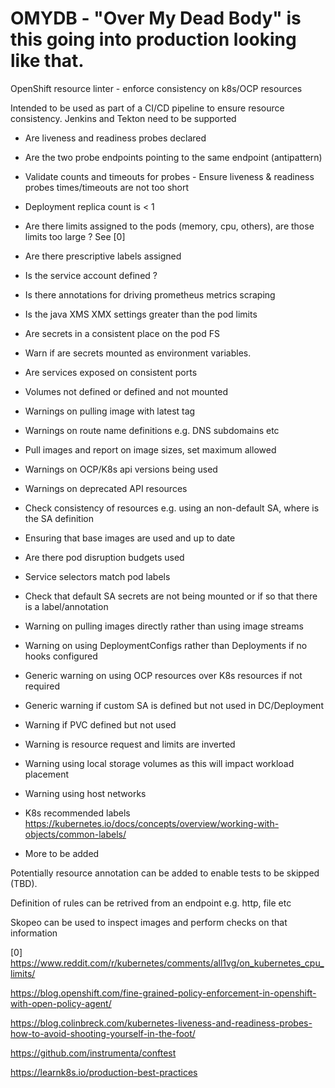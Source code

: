 # OMYDB - "Over My Dead Body" is this going into production looking like that.

OpenShift resource linter - enforce consistency on k8s/OCP resources

Intended to be used as part of a CI/CD pipeline to ensure resource consistency. 
Jenkins and Tekton need to be supported

* Are liveness and readiness probes declared
* Are the two probe endpoints pointing to the same endpoint (antipattern)
* Validate counts and timeouts for probes - Ensure liveness & readiness probes times/timeouts are not too short
* Deployment replica count is < 1
* Are there limits assigned to the pods (memory, cpu, others), are those limits too large ? See [0]
* Are there prescriptive labels assigned
* Is the service account defined ?
* Is there annotations for driving prometheus metrics scraping
* Is the java XMS XMX settings greater than the pod limits
* Are secrets in a consistent place on the pod FS
* Warn if are secrets mounted as environment variables.
* Are services exposed on consistent ports
* Volumes not defined or defined and not mounted
* Warnings on pulling image with latest tag
* Warnings on route name definitions e.g. DNS subdomains etc
* Pull images and report on image sizes, set maximum allowed
* Warnings on OCP/K8s api versions being used
* Warnings on deprecated API resources
* Check consistency of resources e.g. using an non-default SA, where is the SA definition
* Ensuring that base images are used and up to date
* Are there pod disruption budgets used
* Service selectors match pod labels
* Check that default SA secrets are not being mounted or if so that there is a label/annotation
* Warning on pulling images directly rather than using image streams
* Warning on using DeploymentConfigs rather than Deployments if no hooks configured
* Generic warning on using OCP resources over K8s resources if not required
* Generic warning if custom SA is defined but not used in DC/Deployment
* Warning if PVC defined but not used
* Warning is resource request and limits are inverted
* Warning using local storage volumes as this will impact workload placement
* Warning using host networks
* K8s recommended labels https://kubernetes.io/docs/concepts/overview/working-with-objects/common-labels/

* More to be added


Potentially resource annotation can be added to enable tests to be skipped (TBD).

Definition of rules can be retrived from an endpoint e.g. http, file etc

Skopeo can be used to inspect images and perform checks on that information


[0] https://www.reddit.com/r/kubernetes/comments/all1vg/on_kubernetes_cpu_limits/


https://blog.openshift.com/fine-grained-policy-enforcement-in-openshift-with-open-policy-agent/

https://blog.colinbreck.com/kubernetes-liveness-and-readiness-probes-how-to-avoid-shooting-yourself-in-the-foot/

https://github.com/instrumenta/conftest

https://learnk8s.io/production-best-practices



